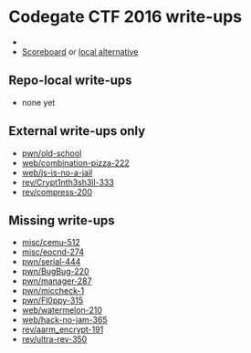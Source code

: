 # Codegate CTF 2016 write-ups

* <TODO>
* [Scoreboard](TODO) or [local alternative](TODOLOCAL)

## Repo-local write-ups

* none yet

## External write-ups only

* [pwn/old-school](pwn/old-school)
* [web/combination-pizza-222](web/combination-pizza-222)
* [web/js-is-no-a-jail](web/js-is-no-a-jail)
* [rev/Crypt1nth3sh3ll-333](rev/Crypt1nth3sh3ll-333)
* [rev/compress-200](rev/compress-200)

## Missing write-ups

* [misc/cemu-512](misc/cemu-512)
* [misc/eocnd-274](misc/eocnd-274)
* [pwn/serial-444](pwn/serial-444)
* [pwn/BugBug-220](pwn/BugBug-220)
* [pwn/manager-287](pwn/manager-287)
* [pwn/miccheck-1](pwn/miccheck-1)
* [pwn/Fl0ppy-315](pwn/Fl0ppy-315)
* [web/watermelon-210](web/watermelon-210)
* [web/hack-no-jam-365](web/hack-no-jam-365)
* [rev/aarm_encrypt-191](rev/aarm_encrypt-191)
* [rev/ultra-rev-350](rev/ultra-rev-350)
